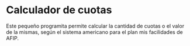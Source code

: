 Calculador de cuotas
==================
Este pequeño programita permite calcular la cantidad de cuotas o el valor de la mismas, según el sistema americano para el plan mis facilidades de AFIP.
